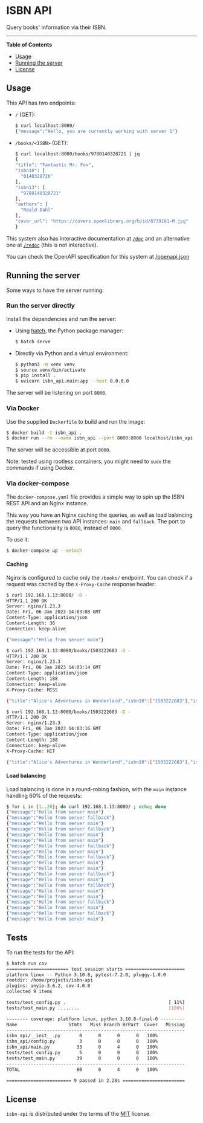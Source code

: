 # ISBN API

Query books' information via their ISBN.

-----

**Table of Contents**

- [Usage](#usage)
- [Running the server](#running-the-server)
- [License](#license)

## Usage

This API has two endpoints:

- `/` (GET):
  ```bash
  $ curl localhost:8000/
  {"message":"Hello, you are currently working with server 1"}
  ```
- `/books/<ISBN>` (GET):
  ```bash
  $ curl localhost:8000/books/9780140328721 | jq
  {
  "title": "Fantastic Mr. Fox",
  "isbn10": [
    "0140328726"
  ],
  "isbn13": [
    "9780140328721"
  ],
  "authors": [
    "Roald Dahl"
  ],
  "cover_url": "https://covers.openlibrary.org/b/id/8739161-M.jpg"
  }
  ```

This system also has interactive documentation at
[`/doc`](http://localhost:8000/doc) and an alternative one at
[`/redoc`](http://localhost:8000/doc) (this is not interactive).

You can check the OpenAPI specification for this system at
[/openapi.json](http://localhost:8000/openapi.json)

## Running the server

Some ways to have the server running:

### Run the server directly

Install the dependencies and run the server:

- Using [hatch](https://hatch.pypa.io/), the Python package manager:
  ```bash
  $ hatch serve
  ```
- Directly via Python and a virtual environment:
  ```bash
  $ python3 -m venv venv
  $ source venv/bin/activate
  $ pip install .
  $ uvicorn isbn_api.main:app --host 0.0.0.0
  ```

The server will be listening on port `8000`.

### Via Docker

Use the supplied `Dockerfile` to build and run the image:

```bash
$ docker build -t isbn_api .
$ docker run --rm --name isbn_api --port 8000:8000 localhost/isbn_api
```

The server will be accessible at port `8000`.

Note: tested using rootless containers, you might need to `sudo` the commands
if using Docker.

### Via docker-compose

The `docker-compose.yaml` file provides a simple way to spin up the ISBN REST
API and an Nginx instance.

This way you have an Nginx caching the queries, as well as load balancing the
requests between two API instances: `main` and `fallback`. The port to query
the functionality is `8080`, instead of `8000`.

To use it:

```bash
$ docker-compose up --detach
```

#### Caching

Nginx is configured to cache only the `/books/` endpoint. You can check if a
request was cached by the `X-Proxy-Cache` response header:

```bash
$ curl 192.168.1.13:8080/ -D -
HTTP/1.1 200 OK
Server: nginx/1.23.3
Date: Fri, 06 Jan 2023 14:03:08 GMT
Content-Type: application/json
Content-Length: 36
Connection: keep-alive

{"message":"Hello from server main"}

$ curl 192.168.1.13:8080/books/1503222683 -D -
HTTP/1.1 200 OK
Server: nginx/1.23.3
Date: Fri, 06 Jan 2023 14:03:14 GMT
Content-Type: application/json
Content-Length: 188
Connection: keep-alive
X-Proxy-Cache: MISS

{"title":"Alice's Adventures in Wonderland","isbn10":["1503222683"],"isbn13":["9781503222687"],"authors":["Lewis Carroll"],"cover_url":"https://covers.openlibrary.org/b/id/10476757-M.jpg"}

$ curl 192.168.1.13:8080/books/1503222683 -D -
HTTP/1.1 200 OK
Server: nginx/1.23.3
Date: Fri, 06 Jan 2023 14:03:16 GMT
Content-Type: application/json
Content-Length: 188
Connection: keep-alive
X-Proxy-Cache: HIT

{"title":"Alice's Adventures in Wonderland","isbn10":["1503222683"],"isbn13":["9781503222687"],"authors":["Lewis Carroll"],"cover_url":"https://covers.openlibrary.org/b/id/10476757-M.jpg"}
```

#### Load balancing

Load balancing is done in a round-robing fashion, with the `main` instance
handling 60% of the requests:

```bash
$ for i in {1..20}; do curl 192.168.1.13:8080/ ; echo; done
{"message":"Hello from server main"}
{"message":"Hello from server fallback"}
{"message":"Hello from server main"}
{"message":"Hello from server fallback"}
{"message":"Hello from server main"}
{"message":"Hello from server main"}
{"message":"Hello from server fallback"}
{"message":"Hello from server main"}
{"message":"Hello from server fallback"}
{"message":"Hello from server main"}
{"message":"Hello from server main"}
{"message":"Hello from server fallback"}
{"message":"Hello from server main"}
{"message":"Hello from server fallback"}
{"message":"Hello from server main"}
{"message":"Hello from server main"}
{"message":"Hello from server fallback"}
{"message":"Hello from server main"}
{"message":"Hello from server fallback"}
{"message":"Hello from server main"}
```

## Tests

To run the tests for the API:

```bash
$ hatch run cov
======================= test session starts ======================
platform linux -- Python 3.10.8, pytest-7.2.0, pluggy-1.0.0
rootdir: /home/projects/isbn-api
plugins: anyio-3.6.2, cov-4.0.0
collected 9 items

tests/test_config.py .                                      [ 11%]
tests/test_main.py ........                                 [100%]

-------- coverage: platform linux, python 3.10.8-final-0 ---------
Name                   Stmts   Miss Branch BrPart  Cover   Missing
------------------------------------------------------------------
isbn_api/__init__.py       0      0      0      0   100%
isbn_api/config.py         3      0      0      0   100%
isbn_api/main.py          33      0      4      0   100%
tests/test_config.py       5      0      0      0   100%
tests/test_main.py        39      0      0      0   100%
------------------------------------------------------------------
TOTAL                     80      0      4      0   100%

======================== 9 passed in 2.28s =======================
```

## License

`isbn-api` is distributed under the terms of the
[MIT](https://spdx.org/licenses/MIT.html) license.
